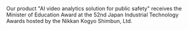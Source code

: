 Our product "AI video analytics solution for public safety" receives the Minister of Education Award at the 52nd Japan Industrial Technology Awards hosted by the Nikkan Kogyo Shimbun, Ltd.